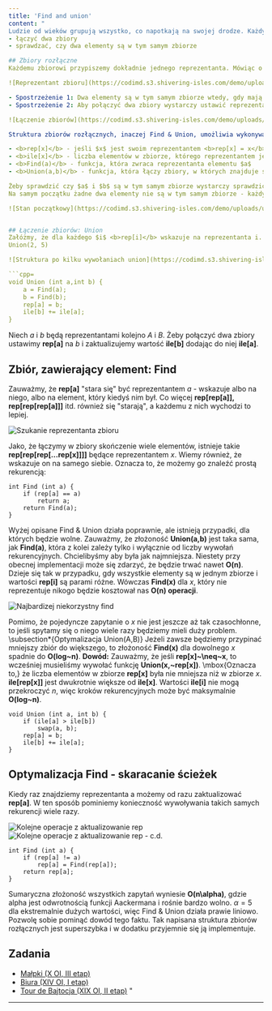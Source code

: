 ```yaml
---
title: 'Find and union'
content: "
Ludzie od wieków grupują wszystko, co napotkają na swojej drodze. Każdy człowiek znajduje się w wielu grupach: paczce przyjaciół, rodzinie, klasie, szkole itd. W matematyce zamiast "grupy" będziemy mówić zbiory. Na dzisiejszej lekcji nauczymy się:
- łączyć dwa zbiory
- sprawdzać, czy dwa elementy są w tym samym zbiorze

## Zbiory rozłączne
Każdemu zbiorowi przypiszemy dokładnie jednego reprezentanta. Mówiąc o reprezentancie elementu będę miał na myśli reprezentanta zbioru, do którego należy.

![Reprezentant zbioru](https://codimd.s3.shivering-isles.com/demo/uploads/upload_26395761751f00acdb2bcdefe1521de7.png)

- Spostrzeżenie 1: Dwa elementy są w tym samym zbiorze wtedy, gdy mają takich samych reprezentantów.
- Spostrzeżenie 2: Aby połączyć dwa zbiory wystarczy ustawić reprezentanta jednego z nich jako reprezentanta obu.

![Łączenie zbiorów](https://codimd.s3.shivering-isles.com/demo/uploads/upload_e590eb38e802011f544aa0b872d03e66.png)

Struktura zbiorów rozłącznych, inaczej Find & Union, umożliwia wykonywanie tych operacji. Zanim przejdziemy do jej omówienia, zdefiniujemy kilka pojęć:

- <b>rep[x]</b> - jeśli $x$ jest swoim reprezentantem <b>rep[x] = x</b>; w przeciwnym wypadku <b>rep[x]</b> będzie "starać~się" wskazywać na reprezentanta $x$
- <b>ile[x]</b> - liczba elementów w zbiorze, którego reprezentantem jest $x$
- <b>Find(a)</b> - funkcja, która zwraca reprezentanta elementu $a$
- <b>Union(a,b)</b> - funkcja, która łączy zbiory, w których znajduje się $a$ i $b$

Żeby sprawdzić czy $a$ i $b$ są w tym samym zbiorze wystarczy sprawdzić, czy <b>Find(a)~=~Find(b)</b>. Zauważmy, że mając funkcje <b>Find(a)</b> i <b>Union(a,b)</b>, będziemy już umieli zrobić wszystko, czego chcieliśmy się dzisiaj nauczyć.
Na samym początku żadne dwa elementy nie są w tym samym zbiorze - każdy z nich tworzy jednoelementowy zbiór. Reprezentantem $x$ jest $x,$ <b>rep[x]~=~x</b>, a <b>ile[x]~=~1</b>

![Stan początkowy](https://codimd.s3.shivering-isles.com/demo/uploads/upload_6dbce158202f10bcad7311d7e1474437.png)


## Łączenie zbiorów: Union
Załóżmy, że dla każdego $i$ <b>rep[i]</b> wskazuje na reprezentanta i.
Union(2, 5)

![Struktura po kilku wywołaniach union](https://codimd.s3.shivering-isles.com/demo/uploads/upload_61ab40ce59bca673101bc846952ddf77.png)

```cpp=
void Union (int a,int b) {
	a = Find(a);
	b = Find(b);
	rep[a] = b;
	ile[b] += ile[a];
}
```

Niech $a$ i $b$ będą reprezentantami kolejno $A$ i $B.$ Żeby połączyć dwa zbiory ustawimy <b>rep[a]</b> na $b$ i zaktualizujemy wartość <b>ile[b]</b> dodając do niej <b>ile[a]</b>.

## Zbiór, zawierający element: Find
Zauważmy, że <b>rep[a]</b> "stara się" być reprezentantem $a$ - wskazuje albo na niego, albo na element, który kiedyś nim był. Co więcej <b>rep[rep[a]], rep[rep[rep[a]]]</b> itd. również się "starają", a każdemu z nich wychodzi to lepiej.

![Szukanie reprezentanta zbioru](https://codimd.s3.shivering-isles.com/demo/uploads/upload_27c0eac4c287f06e9dbd9ad2a4d98d10.png)

Jako, że łączymy w zbiory skończenie wiele elementów, istnieje takie <b>rep[rep[rep[...rep[x]]]]</b> będące reprezentantem $x.$ Wiemy również, że wskazuje on na samego siebie. Oznacza to, że możemy go znaleźć prostą rekurencją:

```cpp=
int Find (int a) {
	if (rep[a] == a)
		return a;
	return Find(a);
}
```

Wyżej opisane Find \& Union działa poprawnie, ale istnieją przypadki, dla których będzie wolne. Zauważmy, że złożoność <b>Union(a,b)</b> jest taka sama, jak <b>Find(a)</b>, która z kolei zależy tylko i wyłącznie od liczby wywołań rekurencyjnych. Chcielibyśmy aby była jak najmniejsza. Niestety przy obecnej implementacji może się zdarzyć, że będzie trwać nawet <b>O(n)</b>. Dzieje się tak w przypadku, gdy wszystkie elementy są w jednym zbiorze i wartości <b>rep[i]</b> są parami różne. Wówczas <b>Find(x)</b> dla $x,$ który nie reprezentuje nikogo będzie kosztował nas <b>O(n) operacji</b>.

![Najbardizej niekorzystny find](https://codimd.s3.shivering-isles.com/demo/uploads/upload_ca31db1f9301a640088be579bd7afd12.png)

Pomimo, że pojedyncze zapytanie o $x$ nie jest jeszcze aż tak czasochłonne, to jeśli spytamy się o niego wiele razy będziemy mieli duży problem.
\subsection*{Optymalizacja Union(A,B)}
Jeżeli zawsze będziemy przypinać mniejszy zbiór do większego, to złożoność <b>Find(x)</b> dla dowolnego $x$ spadnie do <b>O(log~n)</b>.
<b>Dowód:</b> Zauważmy, że jeśli <b>rep[x]~\neq~x</b>, to wcześniej musieliśmy wywołać funkcję <b>Union(x,~rep[x])</b>. \mbox{Oznacza to,} że liczba elementów w zbiorze <b>rep[x]</b> była nie mniejsza niż w zbiorze $x.$ <b>ile[rep[x]]</b> jest dwukrotnie większe od <b>ile[x]</b>. Wartości <b>ile[i]</b> nie mogą przekroczyć $n,$ więc kroków rekurencyjnych może być maksymalnie <b>O(log~n)</b>.

```cpp=
void Union (int a, int b) {
	if (ile[a] > ile[b])
		swap(a, b);
	rep[a] = b;
	ile[b] += ile[a];
}
```

## Optymalizacja Find - skaracanie ścieżek
Kiedy raz znajdziemy reprezentanta a możemy od razu zaktualizować <b>rep[a]</b>. W ten sposób pominiemy konieczność wywoływania takich samych rekurencji wiele razy.

![Kolejne operacje z aktualizowanie rep](https://codimd.s3.shivering-isles.com/demo/uploads/upload_9cf5398572d533dfd015e109fb8e0523.png)
![Kolejne operacje z aktualizowanie rep - c.d.](https://codimd.s3.shivering-isles.com/demo/uploads/upload_06743b9d8a3191f84667c3a101dafa0d.png)


```cpp=
int Find (int a) {
	if (rep[a] != a)
		rep[a] = Find(rep[a]);
	return rep[a];
}
```

Sumaryczna złożoność wszystkich zapytań wyniesie <b>O(n\alpha)</b>, gdzie alpha jest odwrotnością funkcji Aackermana i rośnie bardzo wolno. $\alpha = 5$ dla ekstremalnie dużych wartości, więc Find \& Union działa prawie liniowo. Pozwolę sobie pominąć dowód tego faktu. Tak napisana struktura zbiorów rozłącznych jest superszybka i w dodatku przyjemnie się ją implementuje.

## Zadania
- [Małpki (X OI, III etap)](https://szkopul.edu.pl/problemset/problem/kd-sEDS37q_Q8vr-RjxBhw4p/site/?key=statement)
- [Biura (XIV OI, I etap)](https://szkopul.edu.pl/problemset/problem/9k-oNM_F-2na0A-IWrUtQ0I7/site/?key=statement)
- [Tour de Bajtocja (XIX OI, II etap)](https://szkopul.edu.pl/problemset/problem/RAWtcawtbUaBmPDAW0que_s9/site/?key=statement)
"
---
```

